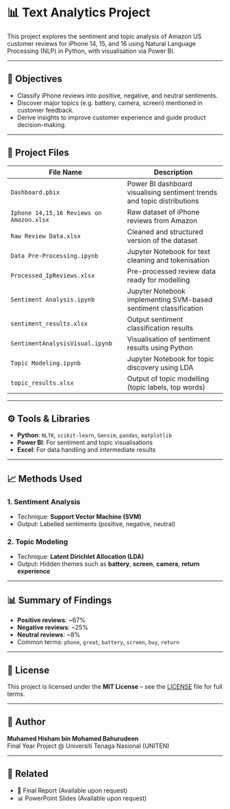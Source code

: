# 📊 Text Analytics Project

This project explores the sentiment and topic analysis of Amazon US customer reviews for iPhone 14, 15, and 16 using Natural Language Processing (NLP) in Python, with visualisation via Power BI.

---

## 📌 Objectives

- Classify iPhone reviews into positive, negative, and neutral sentiments.
- Discover major topics (e.g. battery, camera, screen) mentioned in customer feedback.
- Derive insights to improve customer experience and guide product decision-making.

---

## 📁 Project Files

| File Name                    | Description |
|-----------------------------|-------------|
| `Dashboard.pbix`            | Power BI dashboard visualising sentiment trends and topic distributions |
| `Iphone 14,15,16 Reviews on Amazon.xlsx` | Raw dataset of iPhone reviews from Amazon |
| `Raw Review Data.xlsx`      | Cleaned and structured version of the dataset |
| `Data Pre-Processing.ipynb` | Jupyter Notebook for text cleaning and tokenisation |
| `Processed_IpReviews.xlsx`  | Pre-processed review data ready for modelling |
| `Sentiment Analysis.ipynb`  | Jupyter Notebook implementing SVM-based sentiment classification |
| `sentiment_results.xlsx`    | Output sentiment classification results |
| `SentimentAnalysisVisual.ipynb` | Visualisation of sentiment results using Python |
| `Topic Modeling.ipynb`      | Jupyter Notebook for topic discovery using LDA |
| `topic_results.xlsx`        | Output of topic modelling (topic labels, top words) |

---

## ⚙️ Tools & Libraries

- **Python**: `NLTK`, `scikit-learn`, `Gensim`, `pandas`, `matplotlib`
- **Power BI**: For sentiment and topic visualisations
- **Excel**: For data handling and intermediate results

---

## 📈 Methods Used

### 1. Sentiment Analysis
- Technique: **Support Vector Machine (SVM)**
- Output: Labelled sentiments (positive, negative, neutral)

### 2. Topic Modeling
- Technique: **Latent Dirichlet Allocation (LDA)**
- Output: Hidden themes such as **battery**, **screen**, **camera**, **return experience**

---

## 📊 Summary of Findings

- **Positive reviews**: ~67%
- **Negative reviews**: ~25%
- **Neutral reviews**: ~8%
- Common terms: `phone`, `great`, `battery`, `screen`, `buy`, `return`

---

## 📎 License

This project is licensed under the **MIT License** – see the [LICENSE](./LICENSE) file for full terms.

---

## 👤 Author

**Muhamed Hisham bin Mohamed Bahurudeen**  
Final Year Project @ Universiti Tenaga Nasional (UNITEN)

---

## 🔗 Related

- 📄 Final Report (Available upon request)
- 📊 PowerPoint Slides (Available upon request)

